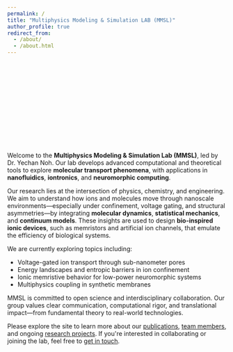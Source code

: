 ```yaml
---
permalink: /
title: "Multiphysics Modeling & Simulation LAB (MMSL)"
author_profile: true
redirect_from: 
  - /about/
  - /about.html
---
```


<style>
#p5-canvas {
  margin: 20px 0;
  width: 100%;
  height: 180px; /* You can adjust this */
}
</style>

<div id="p5-canvas"></div>
<script src="https://cdnjs.cloudflare.com/ajax/libs/p5.js/1.5.0/p5.min.js"></script>
<script src="{{ '/assets/js/lj-sim.js' | relative_url }}"></script>

Welcome to the **Multiphysics Modeling & Simulation Lab (MMSL)**, led by Dr. Yechan Noh. Our lab develops advanced computational and theoretical tools to explore **molecular transport phenomena**, with applications in **nanofluidics**, **iontronics**, and **neuromorphic computing**.



Our research lies at the intersection of physics, chemistry, and engineering. We aim to understand how ions and molecules move through nanoscale environments—especially under confinement, voltage gating, and structural asymmetries—by integrating **molecular dynamics**, **statistical mechanics**, and **continuum models**. These insights are used to design **bio-inspired ionic devices**, such as memristors and artificial ion channels, that emulate the efficiency of biological systems.

We are currently exploring topics including:
- Voltage-gated ion transport through sub-nanometer pores
- Energy landscapes and entropic barriers in ion confinement
- Ionic memristive behavior for low-power neuromorphic systems
- Multiphysics coupling in synthetic membranes

MMSL is committed to open science and interdisciplinary collaboration. Our group values clear communication, computational rigor, and translational impact—from fundamental theory to real-world technologies.

Please explore the site to learn more about our [publications](/publications/), [team members](/people/), and ongoing [research projects](/projects/). If you're interested in collaborating or joining the lab, feel free to [get in touch](/contact/).
